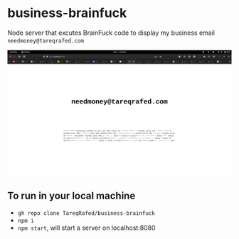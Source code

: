 # business-brainfuck
Node server that excutes BrainFuck code to display my business email `needmoney@tareqrafed.com`


![alt text](./ex.png)


## To run in your local machine
* `gh repo clone TareqRafed/business-brainfuck`
* `npm i`
* `npm start`, will start a server on localhost:8080
